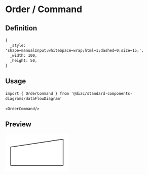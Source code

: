 # Order / Command

## Definition

```
{
  _style: 'shape=manualInput;whiteSpace=wrap;html=1;dashed=0;size=15;',
  _width: 100,
  _height: 50,
}
```

## Usage

```
import { OrderCommand } from '@diac/standard-components-diagrams/dataFlowDiagram'

<OrderCommand/>
```

## Preview

<img src="./order-command.png" width="200"/>
